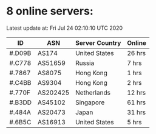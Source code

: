 # 8 online servers:

Latest update at: Fri Jul 24 02:10:10 UTC 2020

| ID | ASN | Server Country | Online |
| -- | --- | -------------- | ------ |
| #.D09B | AS174 | United States | 26 hrs |
| #.C778 | AS51659 | Russia | 7 hrs |
| #.7867 | AS8075 | Hong Kong | 1 hrs |
| #.C4BB | AS9304 | Hong Kong | 2 hrs |
| #.770F | AS202425 | Netherlands | 12 hrs |
| #.B3DD | AS45102 | Singapore | 61 hrs |
| #.484A | AS20473 | Japan | 31 hrs |
| #.6B5C | AS16913 | United States | 5 hrs |

